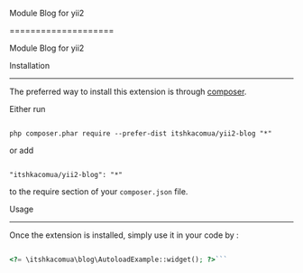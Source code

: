 Module Blog for yii2

====================

Module Blog for yii2



Installation

------------



The preferred way to install this extension is through [composer](http://getcomposer.org/download/).



Either run



```

php composer.phar require --prefer-dist itshkacomua/yii2-blog "*"

```



or add



```

"itshkacomua/yii2-blog": "*"

```



to the require section of your `composer.json` file.





Usage

-----



Once the extension is installed, simply use it in your code by  :



```php

<?= \itshkacomua\blog\AutoloadExample::widget(); ?>```
